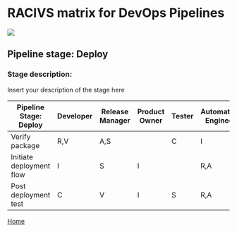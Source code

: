 # __RACIVS matrix for DevOps Pipelines__   

<img src="https://user-images.githubusercontent.com/10748736/112030685-6c81be80-8b32-11eb-94b8-c2c01b8f4581.png">

## __Pipeline stage:__  Deploy  
### __Stage description:__  
Insert your description of the stage here  

| Pipeline Stage:<br>Deploy  | Developer  | Release Manager  | Product Owner  | Tester  | Automation Engineer
|----------------------------- |-------- |-------- |-------- |-------- |-
| Verify package  |     R,V    |  A,S      |         |  C       |         I|
| Initiate deployment<br>flow   | I        |  S       |    I     |         |R,A         |
| Post deployment test |      C   |   V      |   I      |      S   |   R,A      |

  
  
[Home](../index.md)  
